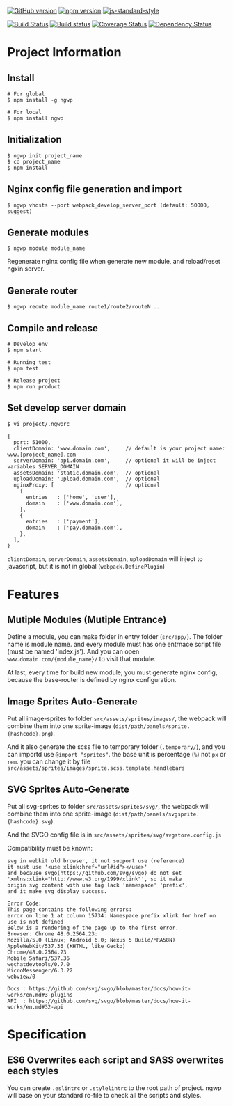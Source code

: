 [![GitHub version](https://badge.fury.io/gh/DavidKk%2Fngwp.svg)](https://badge.fury.io/gh/DavidKk%2Fngwp)
[![npm version](https://badge.fury.io/js/ngwp.svg)](https://badge.fury.io/js/ngwp)
[![js-standard-style](https://img.shields.io/badge/code%20style-standard-brightgreen.svg)](http://standardjs.com)

[![Build Status](https://travis-ci.org/DavidKk/ngwp.svg?branch=master)](https://travis-ci.org/DavidKk/ngwp)
[![Build status](https://ci.appveyor.com/api/projects/status/p76hetxe0us38axx?svg=true)](https://ci.appveyor.com/project/DavidKk/ngwp)
[![Coverage Status](https://coveralls.io/repos/github/DavidKk/ngwp/badge.svg?branch=master)](https://coveralls.io/github/DavidKk/ngwp?branch=master)
[![Dependency Status](https://dependencyci.com/github/DavidKk/ngwp/badge)](https://dependencyci.com/github/DavidKk/ngwp)


# Project Information

## Install

```
# For global
$ npm install -g ngwp

# For local
$ npm install ngwp
```

## Initialization

```
$ ngwp init project_name
$ cd project_name
$ npm install
```

## Nginx config file generation and import

```
$ ngwp vhosts --port webpack_develop_server_port (default: 50000, suggest)
```

## Generate modules

```
$ ngwp module module_name
```

Regenerate nginx config file when generate new module, and reload/reset ngxin server.

## Generate router

```
$ ngwp reoute module_name route1/route2/routeN...
```

## Compile and release

```
# Develop env
$ npm start

# Running test
$ npm test

# Release project
$ npm run product
```

## Set develop server domain

```
$ vi project/.ngwprc

{
  port: 51000,
  clientDomain: 'www.domain.com',     // default is your project name: www.[project_name].com
  serverDomain: 'api.domain.com',     // optional it will be inject variables SERVER_DOMAIN
  assetsDomain: 'static.domain.com',  // optional
  uploadDomain: 'upload.domain.com',  // optional
  nginxProxy: [                       // optional
    {
      entries   : ['home', 'user'],
      domain    : ['www.domain.com'],
    },
    {
      entries   : ['payment'],
      domain    : ['pay.domain.com'],
    },
  ],
}
```

`clientDomain`, `serverDomain`, `assetsDomain`, `uploadDomain` will inject to javascript, but it is not in global (`webpack.DefinePlugin`)


# Features

## Mutiple Modules (Mutiple Entrance)

Define a module, you can make folder in entry folder (`src/app/`). The folder name is module name.
and every module must has one entrnace script file (must be named 'index.js'). And you can open `www.domain.com/{module_name}/` to visit that module.

At last, every time for build new module, you must generate nginx config, because the base-router is defined by nginx configuration.


## Image Sprites Auto-Generate

Put all image-sprites to folder `src/assets/sprites/images/`, the webpack will combine them into one sprite-image (`dist/path/panels/sprite.{hashcode}.png`).

And it also generate the scss file to temporary folder (`.temporary/`), and you can importd use `@import "sprites"`. the base unit is percentage (`%`) not `px` or `rem`. you can change it by file `src/assets/sprites/images/sprite.scss.template.handlebars`


## SVG Sprites Auto-Generate

Put all svg-sprites to folder `src/assets/sprites/svg/`, the webpack will combine them into one sprite-image (`dist/path/panels/svgsprite.{hashcode}.svg`).

And the SVGO config file is in `src/assets/sprites/svg/svgstore.config.js`

Compatibility must be known:

```
svg in webkit old browser, it not support use (reference)
it must use '<use xlink:href="url#id"></use>'
and because svgo(https://github.com/svg/svgo) do not set
'xmlns:xlink="http://www.w3.org/1999/xlink"', so it make
origin svg content with use tag lack 'namespace' 'prefix',
and it make svg display success.

Error Code:
This page contains the following errors:
error on line 1 at column 15734: Namespace prefix xlink for href on use is not defined
Below is a rendering of the page up to the first error.
Browser: Chrome 48.0.2564.23:
Mozilla/5.0 (Linux; Android 6.0; Nexus 5 Build/MRA58N)
AppleWebKit/537.36 (KHTML, like Gecko)
Chrome/48.0.2564.23
Mobile Safari/537.36
wechatdevtools/0.7.0
MicroMessenger/6.3.22
webview/0

Docs : https://github.com/svg/svgo/blob/master/docs/how-it-works/en.md#3-plugins
API  : https://github.com/svg/svgo/blob/master/docs/how-it-works/en.md#32-api
```

# Specification

## ES6 Overwrites each script and SASS overwrites each styles

You can create `.eslintrc` or `.stylelintrc` to the root path of project. ngwp will base on your  standard rc-file to check all the scripts and styles.
